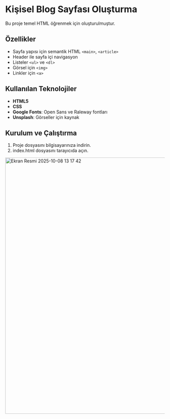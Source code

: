 # Kişisel Blog Sayfası Oluşturma
Bu proje temel HTML öğrenmek için oluşturulmuştur.

## Özellikler
* Sayfa yapısı için semantik HTML `<main>`, `<article>` 
* Header ile sayfa içi navigasyon  
* Listeler `<ul>` ve `<dl>` 
* Görsel için `<img>`
* Linkler için `<a>`

## Kullanılan Teknolojiler
- **HTML5**
- **CSS** 
- **Google Fonts**: Open Sans ve Raleway fontları  
- **Unsplash**: Görseller için kaynak  
  
## Kurulum ve Çalıştırma
1. Proje dosyasını bilgisayarınıza indirin.
2. index.html dosyasını tarayıcıda açın.
<img width="815" height="810" alt="Ekran Resmi 2025-10-08 13 17 42" src="https://github.com/user-attachments/assets/c85d2aa0-8976-433c-a15d-2edf7ee29220" />

